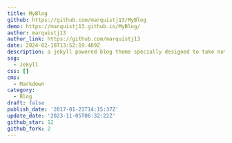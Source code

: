 ```yaml
---
title: MyBlog
github: https://github.com/marquistj13/MyBlog
demo: https://marquistj13.github.io/MyBlog/
author: marquistj13
author_link: https://github.com/marquistj13
date: 2024-02-18T13:52:19.489Z
description: a jekyll powered blog theme specially designed to take notes, not just blogs
ssg:
  - Jekyll
css: []
cms:
  - Markdown
category:
  - Blog
draft: false
publish_date: '2017-01-21T14:15:37Z'
update_date: '2023-11-05T06:32:22Z'
github_star: 12
github_fork: 2
---
```

